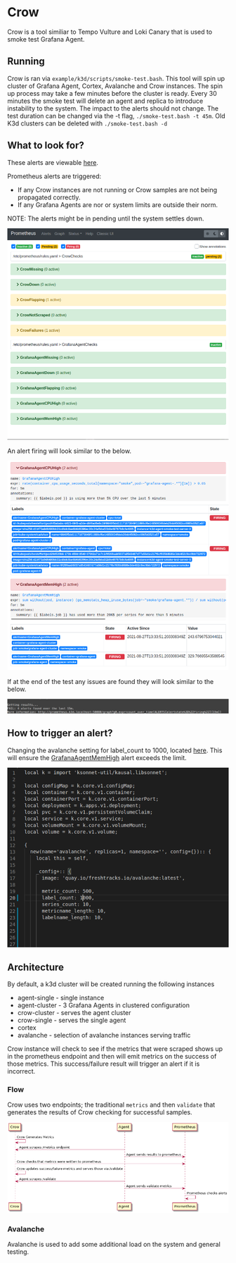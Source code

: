 # Crow

Crow is a tool similiar to Tempo Vulture and Loki Canary that is used to smoke test Grafana Agent.

## Running

Crow is ran via `example/k3d/scripts/smoke-test.bash`. This tool will spin up cluster of Grafana Agent, Cortex, Avalanche and Crow instances. The spin up process may take a few minutes before the cluster is ready. Every 30 minutes the smoke test will delete an agent and replica to introduce instability to the system. The impact to the alerts should not change. The test duration can be changed via the -t flag, `./smoke-test.bash -t 45m`. Old K3d clusters can be deleted with `./smoke-test.bash -d`

## What to look for?

These alerts are viewable [here](http://prometheus.k3d.localhost:50080/alerts).


Prometheus alerts are triggered:
- If any Crow instances are not running or Crow samples are not being propagated correctly. 
- If any Grafana Agents are nor or system limits are outside their norm.

NOTE: The alerts might be in pending until the system settles down. 

![](./assets/pending_alert.png)

An alert firing will look similar to the below.

![](./assets/alert_firing.png)

If at the end of the test any issues are found they will look similar to the below.

![](./assets/console_failure.png)

## How to trigger an alert?

Changing the avalanche setting for label_count to 1000, located [here](example/k3d/lib/avalanche/main.libsonnet). This will ensure the [GrafanaAgentMemHigh](http://prometheus.k3d.localhost:50080/graph?g0.expr=ALERTS%7Balertname%3D%22GrafanaAgentMemHigh%22%7D&g0.tab=1&g0.stacked=0&g0.show_exemplars=0.g0.range_input=1h.) alert exceeds the limit. 


![](./assets/trigger_change.png)

## Architecture

By default, a k3d cluster will be created running the following instances

- agent-single - single instance
- agent-cluster - 3 Grafana Agents in clustered configuration
- crow-cluster - serves the agent cluster
- crow-single - serves the single agent
- cortex
- avalanche - selection of avalanche instances serving traffic

Crow instance will check to see if the metrics that were scraped shows up in the prometheus endpoint and then will emit metrics on the success of those metrics. This success/failure result will trigger an alert if it is incorrect. 

### Flow

Crow uses two endpoints; the traditional `metrics` and then `validate` that generates the results of Crow checking for successful samples. 

![](./assets/order.png)

### Avalanche

Avalanche is used to add some additional load on the system and general testing. 